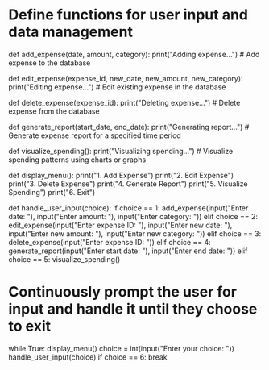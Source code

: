 # Define functions for user input and data management
def add_expense(date, amount, category):
    print("Adding expense...")
    # Add expense to the database

def edit_expense(expense_id, new_date, new_amount, new_category):
    print("Editing expense...")
    # Edit existing expense in the database

def delete_expense(expense_id):
    print("Deleting expense...")
    # Delete expense from the database

def generate_report(start_date, end_date):
    print("Generating report...")
    # Generate expense report for a specified time period

def visualize_spending():
    print("Visualizing spending...")
    # Visualize spending patterns using charts or graphs

def display_menu():
    print("1. Add Expense")
    print("2. Edit Expense")
    print("3. Delete Expense")
    print("4. Generate Report")
    print("5. Visualize Spending")
    print("6. Exit")

def handle_user_input(choice):
    if choice == 1:
        add_expense(input("Enter date: "), input("Enter amount: "), input("Enter category: "))
    elif choice == 2:
        edit_expense(input("Enter expense ID: "), input("Enter new date: "), input("Enter new amount: "), input("Enter new category: "))
    elif choice == 3:
        delete_expense(input("Enter expense ID: "))
    elif choice == 4:
        generate_report(input("Enter start date: "), input("Enter end date: "))
    elif choice == 5:
        visualize_spending()

# Continuously prompt the user for input and handle it until they choose to exit
while True:
    display_menu()
    choice = int(input("Enter your choice: "))
    handle_user_input(choice)
    if choice == 6:
        break
